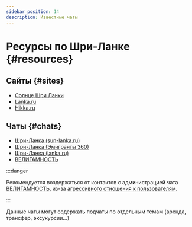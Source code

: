 ```yaml
---
sidebar_position: 14
description: Известные чаты
---
```


# Ресурсы по Шри-Ланке {#resources}

## Сайты {#sites}

- [Солнце Шри Ланки](https://sun-lanka.ru/)
- [Lanka.ru](https://lanka.ru/)
- [Hikka.ru](https://hikka.ru/)

## Чаты {#chats}

- [Шри-Ланка (sun-lanka.ru)](https://t.me/Shri_Lanka_RU)
- [Шри-Ланка (Эмигранты 360)](https://t.me/srilanka_forum)
- [Шри-Ланка (lanka.ru)](https://t.me/lankaru)
- [ВЕЛИГАМНОСТЬ](https://t.me/weligamnost)

:::danger

Рекомендуется воздержаться от контактов с администрацией чата [ВЕЛИГАМНОСТЬ](https://t.me/weligamnost), из-за [агрессивного отношения к пользователям](other.md#weligamnost-southceylon).

:::

Данные чаты могут содержать подчаты по отдельным темам (аренда, трансфер, эксукурсии...)
